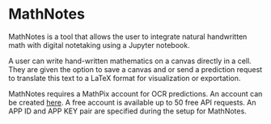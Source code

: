 MathNotes
==========


MathNotes is a tool that allows the user to integrate natural handwritten math with digital notetaking using a Jupyter notebook.

A user can write hand-written mathematics on a canvas directly in a cell. They are given the option to save a canvas and or send a prediction request to translate this text to a LaTeX format for visualization or exportation.

MathNotes requires a MathPix account for OCR predictions. An account can be created [here](https://accounts.mathpix.com/signup).  A free account is available up to 50 free API requests. An APP ID and APP KEY pair are specified during the setup for MathNotes.